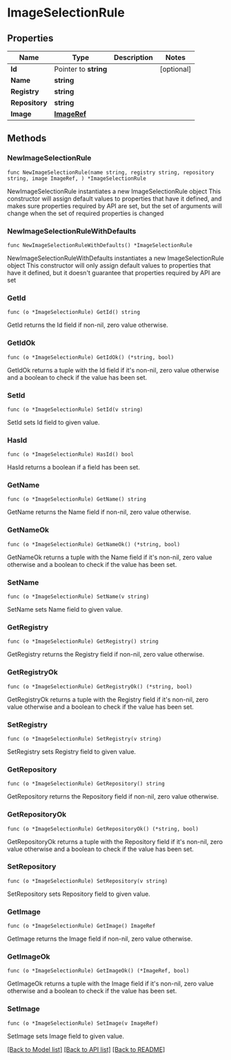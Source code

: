 # ImageSelectionRule

## Properties

Name | Type | Description | Notes
------------ | ------------- | ------------- | -------------
**Id** | Pointer to **string** |  | [optional] 
**Name** | **string** |  | 
**Registry** | **string** |  | 
**Repository** | **string** |  | 
**Image** | [**ImageRef**](ImageRef.md) |  | 

## Methods

### NewImageSelectionRule

`func NewImageSelectionRule(name string, registry string, repository string, image ImageRef, ) *ImageSelectionRule`

NewImageSelectionRule instantiates a new ImageSelectionRule object
This constructor will assign default values to properties that have it defined,
and makes sure properties required by API are set, but the set of arguments
will change when the set of required properties is changed

### NewImageSelectionRuleWithDefaults

`func NewImageSelectionRuleWithDefaults() *ImageSelectionRule`

NewImageSelectionRuleWithDefaults instantiates a new ImageSelectionRule object
This constructor will only assign default values to properties that have it defined,
but it doesn't guarantee that properties required by API are set

### GetId

`func (o *ImageSelectionRule) GetId() string`

GetId returns the Id field if non-nil, zero value otherwise.

### GetIdOk

`func (o *ImageSelectionRule) GetIdOk() (*string, bool)`

GetIdOk returns a tuple with the Id field if it's non-nil, zero value otherwise
and a boolean to check if the value has been set.

### SetId

`func (o *ImageSelectionRule) SetId(v string)`

SetId sets Id field to given value.

### HasId

`func (o *ImageSelectionRule) HasId() bool`

HasId returns a boolean if a field has been set.

### GetName

`func (o *ImageSelectionRule) GetName() string`

GetName returns the Name field if non-nil, zero value otherwise.

### GetNameOk

`func (o *ImageSelectionRule) GetNameOk() (*string, bool)`

GetNameOk returns a tuple with the Name field if it's non-nil, zero value otherwise
and a boolean to check if the value has been set.

### SetName

`func (o *ImageSelectionRule) SetName(v string)`

SetName sets Name field to given value.


### GetRegistry

`func (o *ImageSelectionRule) GetRegistry() string`

GetRegistry returns the Registry field if non-nil, zero value otherwise.

### GetRegistryOk

`func (o *ImageSelectionRule) GetRegistryOk() (*string, bool)`

GetRegistryOk returns a tuple with the Registry field if it's non-nil, zero value otherwise
and a boolean to check if the value has been set.

### SetRegistry

`func (o *ImageSelectionRule) SetRegistry(v string)`

SetRegistry sets Registry field to given value.


### GetRepository

`func (o *ImageSelectionRule) GetRepository() string`

GetRepository returns the Repository field if non-nil, zero value otherwise.

### GetRepositoryOk

`func (o *ImageSelectionRule) GetRepositoryOk() (*string, bool)`

GetRepositoryOk returns a tuple with the Repository field if it's non-nil, zero value otherwise
and a boolean to check if the value has been set.

### SetRepository

`func (o *ImageSelectionRule) SetRepository(v string)`

SetRepository sets Repository field to given value.


### GetImage

`func (o *ImageSelectionRule) GetImage() ImageRef`

GetImage returns the Image field if non-nil, zero value otherwise.

### GetImageOk

`func (o *ImageSelectionRule) GetImageOk() (*ImageRef, bool)`

GetImageOk returns a tuple with the Image field if it's non-nil, zero value otherwise
and a boolean to check if the value has been set.

### SetImage

`func (o *ImageSelectionRule) SetImage(v ImageRef)`

SetImage sets Image field to given value.



[[Back to Model list]](../README.md#documentation-for-models) [[Back to API list]](../README.md#documentation-for-api-endpoints) [[Back to README]](../README.md)


